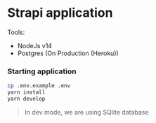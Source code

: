 # **Strapi application**

Tools:
- NodeJs v14
- Postgres (On Production (Heroku))

### Starting application

```bash
cp .env.example .env
yarn install
yarn develop
```

> In dev mode, we are using SQlite database
